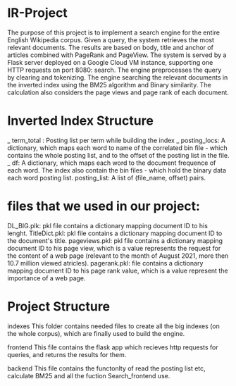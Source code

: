 # IR-Project

The purpose of this project is to implement a search engine for the entire English Wikipedia corpus. Given a query, the system retrieves the most relevant documents. The results are based on body, title and anchor of articles combined with PageRank and PageView. The system is served by a Flask server deployed on a Google Cloud VM instance, supporting one HTTP requests on port 8080: search. The engine preprocesses the query by clearing and tokenizing. The engine searching the relevant documents in the inverted index using the BM25 algorithm and Binary similarity. The calculation also considers the page views and page rank of each document.

# Inverted Index Structure

_ term_total : Posting list per term while building the index
_ posting_locs: A dictionary, which maps each word to name of the correlated bin file - which contains the whole posting list, and to the offset of the posting list in the file.
_ df: A dictionary, which maps each word to the document frequence of each word. The index also contain the bin files - which hold the binary data each word posting list.
posting_list: A list of (file_name, offset) pairs.

# files that we used in our project:

DL_BIG.plk: pkl file contains a dictionary mapping document ID to his lenght.
TitleDict.pkl: pkl file contains a dictionary mapping document ID to the document's title.
pageviews.pkl: pkl file contains a dictionary mapping document ID to his page view, which is a value represents the request for the content of a web page (relevant to the month of August 2021, more then 10.7 million viewed atricles).
pagerank.pkl: file contains a dictionary mapping document ID to his page rank value, which is a value represent the importance of a web page.

# Project Structure
indexes
This folder contains needed files to create all the big indexes (on the whole corpus), which are finally used to build the engine.

frontend
This file contains the flask app which recieves http requests for queries, and returns the results for them.

backend
This file contains the functonlty of read the posting list etc, calculate BM25 and all the fuction Search_frontend use.
